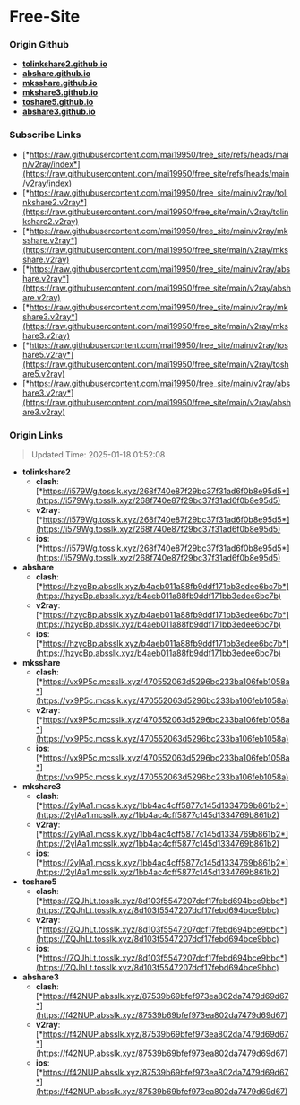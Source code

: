 # Free-Site

### Origin Github

- [**tolinkshare2.github.io**](https://github.com/tolinkshare2/tolinkshare2.github.io)
- [**abshare.github.io**](https://github.com/abshare/abshare.github.io)
- [**mksshare.github.io**](https://github.com/mksshare/mksshare.github.io)
- [**mkshare3.github.io**](https://github.com/mkshare3/mkshare3.github.io)
- [**toshare5.github.io**](https://github.com/toshare5/toshare5.github.io)
- [**abshare3.github.io**](https://github.com/abshare3/abshare3.github.io)

### Subscribe Links

- [*https://raw.githubusercontent.com/mai19950/free_site/refs/heads/main/v2ray/index*](https://raw.githubusercontent.com/mai19950/free_site/refs/heads/main/v2ray/index)
- [*https://raw.githubusercontent.com/mai19950/free_site/main/v2ray/tolinkshare2.v2ray*](https://raw.githubusercontent.com/mai19950/free_site/main/v2ray/tolinkshare2.v2ray)
- [*https://raw.githubusercontent.com/mai19950/free_site/main/v2ray/mksshare.v2ray*](https://raw.githubusercontent.com/mai19950/free_site/main/v2ray/mksshare.v2ray)
- [*https://raw.githubusercontent.com/mai19950/free_site/main/v2ray/abshare.v2ray*](https://raw.githubusercontent.com/mai19950/free_site/main/v2ray/abshare.v2ray)
- [*https://raw.githubusercontent.com/mai19950/free_site/main/v2ray/mkshare3.v2ray*](https://raw.githubusercontent.com/mai19950/free_site/main/v2ray/mkshare3.v2ray)
- [*https://raw.githubusercontent.com/mai19950/free_site/main/v2ray/toshare5.v2ray*](https://raw.githubusercontent.com/mai19950/free_site/main/v2ray/toshare5.v2ray)
- [*https://raw.githubusercontent.com/mai19950/free_site/main/v2ray/abshare3.v2ray*](https://raw.githubusercontent.com/mai19950/free_site/main/v2ray/abshare3.v2ray)

### Origin Links

> Updated Time: 2025-01-18 01:52:08

- **tolinkshare2**
  - **clash**: [*https://i579Wg.tosslk.xyz/268f740e87f29bc37f31ad6f0b8e95d5*](https://i579Wg.tosslk.xyz/268f740e87f29bc37f31ad6f0b8e95d5)
  - **v2ray**: [*https://i579Wg.tosslk.xyz/268f740e87f29bc37f31ad6f0b8e95d5*](https://i579Wg.tosslk.xyz/268f740e87f29bc37f31ad6f0b8e95d5)
  - **ios**: [*https://i579Wg.tosslk.xyz/268f740e87f29bc37f31ad6f0b8e95d5*](https://i579Wg.tosslk.xyz/268f740e87f29bc37f31ad6f0b8e95d5)
- **abshare**
  - **clash**: [*https://hzycBp.absslk.xyz/b4aeb011a88fb9ddf171bb3edee6bc7b*](https://hzycBp.absslk.xyz/b4aeb011a88fb9ddf171bb3edee6bc7b)
  - **v2ray**: [*https://hzycBp.absslk.xyz/b4aeb011a88fb9ddf171bb3edee6bc7b*](https://hzycBp.absslk.xyz/b4aeb011a88fb9ddf171bb3edee6bc7b)
  - **ios**: [*https://hzycBp.absslk.xyz/b4aeb011a88fb9ddf171bb3edee6bc7b*](https://hzycBp.absslk.xyz/b4aeb011a88fb9ddf171bb3edee6bc7b)
- **mksshare**
  - **clash**: [*https://vx9P5c.mcsslk.xyz/470552063d5296bc233ba106feb1058a*](https://vx9P5c.mcsslk.xyz/470552063d5296bc233ba106feb1058a)
  - **v2ray**: [*https://vx9P5c.mcsslk.xyz/470552063d5296bc233ba106feb1058a*](https://vx9P5c.mcsslk.xyz/470552063d5296bc233ba106feb1058a)
  - **ios**: [*https://vx9P5c.mcsslk.xyz/470552063d5296bc233ba106feb1058a*](https://vx9P5c.mcsslk.xyz/470552063d5296bc233ba106feb1058a)
- **mkshare3**
  - **clash**: [*https://2ylAa1.mcsslk.xyz/1bb4ac4cff5877c145d1334769b861b2*](https://2ylAa1.mcsslk.xyz/1bb4ac4cff5877c145d1334769b861b2)
  - **v2ray**: [*https://2ylAa1.mcsslk.xyz/1bb4ac4cff5877c145d1334769b861b2*](https://2ylAa1.mcsslk.xyz/1bb4ac4cff5877c145d1334769b861b2)
  - **ios**: [*https://2ylAa1.mcsslk.xyz/1bb4ac4cff5877c145d1334769b861b2*](https://2ylAa1.mcsslk.xyz/1bb4ac4cff5877c145d1334769b861b2)
- **toshare5**
  - **clash**: [*https://ZQJhLt.tosslk.xyz/8d103f5547207dcf17febd694bce9bbc*](https://ZQJhLt.tosslk.xyz/8d103f5547207dcf17febd694bce9bbc)
  - **v2ray**: [*https://ZQJhLt.tosslk.xyz/8d103f5547207dcf17febd694bce9bbc*](https://ZQJhLt.tosslk.xyz/8d103f5547207dcf17febd694bce9bbc)
  - **ios**: [*https://ZQJhLt.tosslk.xyz/8d103f5547207dcf17febd694bce9bbc*](https://ZQJhLt.tosslk.xyz/8d103f5547207dcf17febd694bce9bbc)
- **abshare3**
  - **clash**: [*https://f42NUP.absslk.xyz/87539b69bfef973ea802da7479d69d67*](https://f42NUP.absslk.xyz/87539b69bfef973ea802da7479d69d67)
  - **v2ray**: [*https://f42NUP.absslk.xyz/87539b69bfef973ea802da7479d69d67*](https://f42NUP.absslk.xyz/87539b69bfef973ea802da7479d69d67)
  - **ios**: [*https://f42NUP.absslk.xyz/87539b69bfef973ea802da7479d69d67*](https://f42NUP.absslk.xyz/87539b69bfef973ea802da7479d69d67)
